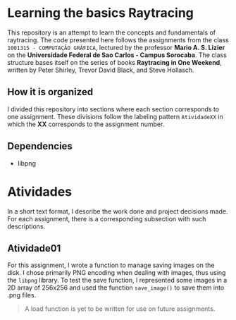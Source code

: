 # Learning the basics Raytracing

This repository is an attempt to learn the concepts and fundamentals of raytracing. The code presented here follows the assignments from the class `1001315 - COMPUTAÇÃO GRÁFICA`, lectured by the professor __Mario A. S. Lizier__ on the __Universidade Federal de Sao Carlos - Campus Sorocaba__. The class structure bases itself on the series of books __Raytracing in One Weekend__, written by Peter Shirley, Trevor David Black, and Steve Hollasch. 

## How it is organized

I divided this repository into sections where each section corresponds to one assignment. These divisions follow the labeling pattern `AtividadeXX` in which the __XX__ corresponds to the assignment number.

## Dependencies

- libpng

# Atividades

In a short text format, I describe the work done and project decisions made. For each assignment, there is a corresponding subsection with such descriptions.

## Atividade01

For this assignment, I wrote a function to manage saving images on the disk. I chose primarily PNG encoding when dealing with images, thus using the `libpng` library. To test the save function, I represented some images in a 2D array of 256x256 and used the function `save_image()` to save them into .png files. 

> A load function is yet to be written for use on future assignments.
